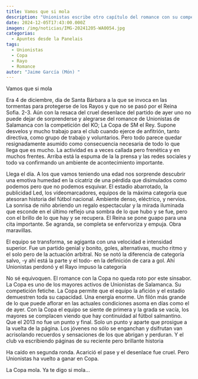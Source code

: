 ```yaml
---
title: Vamos que si mola
description: "Unionistas escribe otro capítulo del romance con su competicion fetiche "
date: 2024-12-05T17:43:00.000Z
imagen: /img/noticias/IMG-20241205-WA0054.jpg
categorias:
  - Apuntes desde la Panelais
tags:
  - Unionistas
  - Copa
  - Rayo
  - Romance
autor: "Jaime García (Món) "
---
```

Vamos que si mola 

Era 4 de diciembre, dia de Santa Bárbara a la que se invoca en las tormentas para protegerse de los Rayos y que no se pasó por el Reina Sofia. 2-3. Aún con la resaca del cruel desenlace del partido de ayer uno no puede dejar de sorprenderse y alegrarse del romance de Unionistas de Salamanca con la competición del KO; La Copa de SM el Rey. Supone desvelos y mucho trabajo para el club cuando ejerce de anfitrión, tanto directiva, como grupo de trabajo y voluntarios. Pero todo parece quedar resignadamente asumido como consecuencia necesaria de todo lo que llega que es mucho. La actividad es a veces callada pero frenética y en muchos frentes. Arriba está la espuma de la la prensa y las redes sociales y todo va confirmando un ambiente de acontecimiento importante. 

Llega el día. A los que vamos teniendo una edad nos sorprende descubrir una emotiva humedad en la cicatriz de una pérdida que disimulados como podemos pero que no podemos esquivar. El estadio abarrotado, la publicidad Led, los vídeomarcadores, equipos de la máxima categoría que atesoran historia del fútbol nacional. Ambiente denso, eléctrico, y nervios. La sonrisa de niño abriendo un regalo espectacular y la mirada iluminada que esconde en el último reflejo una sombra de lo que hubo y se fue, pero con el brillo de lo que hay y se recupera. El Reina se pone guapo para una cita importante. Se agranda, se completa se enfervoriza y empuja. Obra maravillas.

El equipo se transforma, se agiganta con una velocidad e intensidad superior. Fue un partido genial y bonito, goles, alternativas, mucho ritmo y el solo pero de la actuación arbitral. No se notó la diferencia de categoría salvo, -y ahí está la parte y el todo-   en la definición de cara a gol. Ahí Unionistas perdonó y el Rayo impuso la categoría

No sé equivoquen. El romance con la Copa no queda roto por este sinsabor. La Copa es uno de los mayores activos de Unionistas de Salamanca. Su competición fetiche. La Copa permite que el equipo la afición y el estadio demuestren toda su capacidad. Una energía enorme. Un filón más grande de lo que puede aflorar en las actuales condiciones asoma en días como el de ayer. Con la Copa el equipo se siente de primera y la grada se vacía, los mayores se complacen viendo que hay continuidad al fútbol salmantino. Que el 2013 no fue un punto y final. Solo un punto y aparte que prosigue a la vuelta de la página. Los  jóvenes no sólo se enganchan y dsifrutan van acrisolando recuerdos y sensaciones de los que abrigan y perduran. Y el club va escribiendo páginas de su reciente pero brillante historia 

Ha caído en segunda ronda. Acarició el pase y el desenlace fue cruel. Pero Unionistas ha vuelto a ganar en Copa. 

La Copa mola. Ya te digo si mola...
